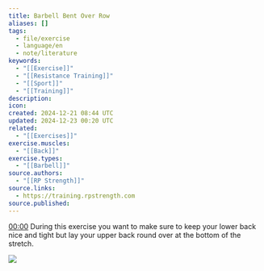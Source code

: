 ```yaml
---
title: Barbell Bent Over Row
aliases: []
tags:
  - file/exercise
  - language/en
  - note/literature
keywords:
  - "[[Exercise]]"
  - "[[Resistance Training]]"
  - "[[Sport]]"
  - "[[Training]]"
description: 
icon: 
created: 2024-12-21 08:44 UTC
updated: 2024-12-23 00:20 UTC
related:
  - "[[Exercises]]"
exercise.muscles:
  - "[[Back]]"
exercise.types:
  - "[[Barbell]]"
source.authors:
  - "[[RP Strength]]"
source.links:
  - https://training.rpstrength.com
source.published: 
---
```


[00:00](https://www.youtube.com/watch?v=6FZHJGzMFEc&t=0) During this exercise you want to make sure to keep your lower back nice and tight but lay your upper back round over at the bottom of the stretch.

![](https://www.youtube.com/watch?v=6FZHJGzMFEc)
